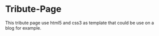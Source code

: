 # Tribute-Page

This tribute page use html5 and css3 as template that could be use on a blog for example. 
